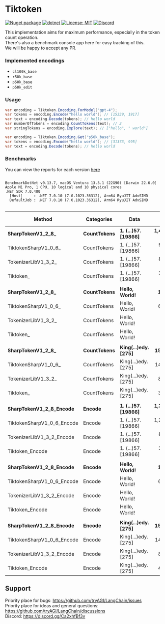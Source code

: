 # Tiktoken

[![Nuget package](https://img.shields.io/nuget/vpre/Tiktoken)](https://www.nuget.org/packages/Tiktoken/)
[![dotnet](https://github.com/tryAGI/Tiktoken/actions/workflows/dotnet.yml/badge.svg?branch=main)](https://github.com/tryAGI/Tiktoken/actions/workflows/dotnet.yml)
[![License: MIT](https://img.shields.io/github/license/tryAGI/Tiktoken)](https://github.com/tryAGI/Tiktoken/blob/main/LICENSE.txt)
[![Discord](https://img.shields.io/discord/1115206893015662663?label=Discord&logo=discord&logoColor=white&color=d82679)](https://discord.gg/Ca2xhfBf3v)

This implementation aims for maximum performance, especially in the token count operation.  
There's also a benchmark console app here for easy tracking of this.  
We will be happy to accept any PR.  

### Implemented encodings
- `cl100k_base`
- `r50k_base`
- `p50k_base`
- `p50k_edit`

### Usage
```csharp
var encoding = Tiktoken.Encoding.ForModel("gpt-4");
var tokens = encoding.Encode("hello world"); // [15339, 1917]
var text = encoding.Decode(tokens); // hello world
var numberOfTokens = encoding.CountTokens(text); // 2
var stringTokens = encoding.Explore(text); // ["hello", " world"]

var encoding = Tiktoken.Encoding.Get("p50k_base");
var tokens = encoding.Encode("hello world"); // [31373, 995]
var text = encoding.Decode(tokens); // hello world
```

### Benchmarks
You can view the reports for each version [here](benchmarks)

<!--BENCHMARKS_START-->
```

BenchmarkDotNet v0.13.7, macOS Ventura 13.5.1 (22G90) [Darwin 22.6.0]
Apple M1 Pro, 1 CPU, 10 logical and 10 physical cores
.NET SDK 7.0.400
  [Host]     : .NET 7.0.10 (7.0.1023.36312), Arm64 RyuJIT AdvSIMD
  DefaultJob : .NET 7.0.10 (7.0.1023.36312), Arm64 RyuJIT AdvSIMD


```
|                     Method |  Categories |                Data |           Mean | Ratio |     Gen0 |     Gen1 | Allocated | Alloc Ratio |
|--------------------------- |------------ |-------------------- |---------------:|------:|---------:|---------:|----------:|------------:|
|          **SharpTokenV1_2_8_** | **CountTokens** | **1. (...)57. [19866]** | **1,450,007.0 ns** |  **1.00** | **292.9688** | **146.4844** | **1846187 B** |        **1.00** |
|       TiktokenSharpV1_0_6_ | CountTokens | 1. (...)57. [19866] |   977,818.9 ns |  0.67 | 250.0000 | 125.0000 | 1571155 B |        0.85 |
|        TokenizerLibV1_3_2_ | CountTokens | 1. (...)57. [19866] |   854,357.2 ns |  0.59 | 246.0938 |  85.9375 | 1547673 B |        0.84 |
|                  Tiktoken_ | CountTokens | 1. (...)57. [19866] |   355,029.1 ns |  0.24 |  49.3164 |        - |  309449 B |        0.17 |
|                            |             |                     |                |       |          |          |           |             |
|          **SharpTokenV1_2_8_** | **CountTokens** |       **Hello, World!** |     **1,722.2 ns** |  **1.00** |   **0.5264** |        **-** |    **3304 B** |        **1.00** |
|       TiktokenSharpV1_0_6_ | CountTokens |       Hello, World! |     6,291.2 ns |  3.65 |   2.1820 |   0.0305 |   13728 B |        4.15 |
|        TokenizerLibV1_3_2_ | CountTokens |       Hello, World! |       604.0 ns |  0.35 |   0.2356 |        - |    1480 B |        0.45 |
|                  Tiktoken_ | CountTokens |       Hello, World! |       247.0 ns |  0.14 |   0.0420 |        - |     264 B |        0.08 |
|                            |             |                     |                |       |          |          |           |             |
|          **SharpTokenV1_2_8_** | **CountTokens** | **King(...)edy. [275]** |    **15,377.1 ns** |  **1.00** |   **4.1199** |   **0.1526** |   **26008 B** |        **1.00** |
|       TiktokenSharpV1_0_6_ | CountTokens | King(...)edy. [275] |    14,758.1 ns |  0.96 |   5.1117 |   0.1526 |   32096 B |        1.23 |
|        TokenizerLibV1_3_2_ | CountTokens | King(...)edy. [275] |     8,366.9 ns |  0.54 |   3.0823 |   0.1373 |   19344 B |        0.74 |
|                  Tiktoken_ | CountTokens | King(...)edy. [275] |     3,838.6 ns |  0.25 |   0.6409 |        - |    4032 B |        0.16 |
|                            |             |                     |                |       |          |          |           |             |
|    **SharpTokenV1_2_8_Encode** |      **Encode** | **1. (...)57. [19866]** | **1,393,026.6 ns** |  **1.00** | **292.9688** | **146.4844** | **1846187 B** |        **1.00** |
| TiktokenSharpV1_0_6_Encode |      Encode | 1. (...)57. [19866] | 1,246,776.8 ns |  0.90 | 250.0000 | 125.0000 | 1571155 B |        0.85 |
|  TokenizerLibV1_3_2_Encode |      Encode | 1. (...)57. [19866] |   852,519.6 ns |  0.61 | 246.0938 |  85.9375 | 1547673 B |        0.84 |
|            Tiktoken_Encode |      Encode | 1. (...)57. [19866] |   378,546.7 ns |  0.27 |  59.5703 |   2.4414 |  375665 B |        0.20 |
|                            |             |                     |                |       |          |          |           |             |
|    **SharpTokenV1_2_8_Encode** |      **Encode** |       **Hello, World!** |     **1,719.3 ns** |  **1.00** |   **0.5264** |        **-** |    **3304 B** |        **1.00** |
| TiktokenSharpV1_0_6_Encode |      Encode |       Hello, World! |     6,293.3 ns |  3.66 |   2.1820 |   0.0305 |   13728 B |        4.15 |
|  TokenizerLibV1_3_2_Encode |      Encode |       Hello, World! |       607.6 ns |  0.35 |   0.2356 |        - |    1480 B |        0.45 |
|            Tiktoken_Encode |      Encode |       Hello, World! |       320.6 ns |  0.19 |   0.1135 |        - |     712 B |        0.22 |
|                            |             |                     |                |       |          |          |           |             |
|    **SharpTokenV1_2_8_Encode** |      **Encode** | **King(...)edy. [275]** |    **15,444.0 ns** |  **1.00** |   **4.1199** |   **0.1526** |   **26008 B** |        **1.00** |
| TiktokenSharpV1_0_6_Encode |      Encode | King(...)edy. [275] |    14,704.0 ns |  0.95 |   5.1117 |   0.1526 |   32096 B |        1.23 |
|  TokenizerLibV1_3_2_Encode |      Encode | King(...)edy. [275] |     8,556.8 ns |  0.55 |   3.0823 |   0.1373 |   19344 B |        0.74 |
|            Tiktoken_Encode |      Encode | King(...)edy. [275] |     4,136.4 ns |  0.27 |   0.8011 |        - |    5056 B |        0.19 |

<!--BENCHMARKS_END-->

## Support

Priority place for bugs: https://github.com/tryAGI/LangChain/issues  
Priority place for ideas and general questions: https://github.com/tryAGI/LangChain/discussions  
Discord: https://discord.gg/Ca2xhfBf3v  